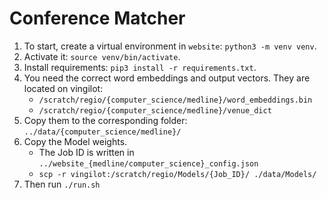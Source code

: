 # Conference Matcher

1. To start, create a virtual environment in `website`: `python3 -m venv venv`.
2. Activate it: `source venv/bin/activate`.
3. Install requirements: `pip3 install -r requirements.txt`.
4. You need the correct word embeddings and output vectors. They are located on vingilot:
    - `/scratch/regio/{computer_science/medline}/word_embeddings.bin`
    - `/scratch/regio/{computer_science/medline}/venue_dict`
5. Copy them to the corresponding folder: `../data/{computer_science/medline}/` 
6. Copy the Model weights. 
    - The Job ID is written in `../website_{medline/computer_science}_config.json`
    - `scp -r vingilot:/scratch/regio/Models/{Job_ID}/ ./data/Models/`
6. Then run `./run.sh`